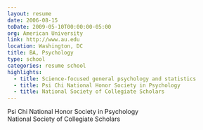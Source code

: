 ```yaml
---
layout: resume
date: 2006-08-15
toDate: 2009-05-10T00:00:00-05:00
org: American University
link: http://www.au.edu
location: Washington, DC
title: BA, Psychology
type: school
categories: resume school
highlights:
  - title: Science-focused general psychology and statistics
  - title: Psi Chi National Honor Society in Psychology
  - title: National Society of Collegiate Scholars
---
```


Psi Chi National Honor Society in Psychology  
National Society of Collegiate Scholars
